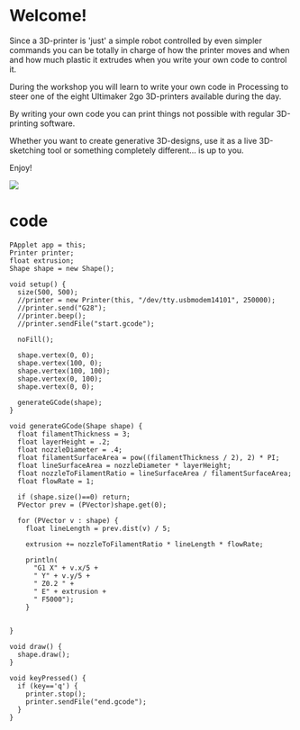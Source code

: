 # Welcome!

Since a 3D-printer is 'just' a simple robot controlled by even simpler commands you can be totally in charge of how the printer moves and when and how much plastic it extrudes when you write your own code to control it.

During the workshop you will learn to write your own code in Processing to steer one of the eight Ultimaker 2go 3D-printers available during the day. 

By writing your own code you can print things not possible with regular 3D-printing software. 

Whether you want to create generative 3D-designs, use it as a live 3D-sketching tool or something completely different... is up to you.

Enjoy!

![](https://user-images.githubusercontent.com/156066/51444802-d6a53b80-1cfc-11e9-8a65-77f44da3b255.png)


# code
```
PApplet app = this;
Printer printer;
float extrusion;
Shape shape = new Shape();

void setup() {
  size(500, 500);
  //printer = new Printer(this, "/dev/tty.usbmodem14101", 250000);
  //printer.send("G28");
  //printer.beep();
  //printer.sendFile("start.gcode");

  noFill();

  shape.vertex(0, 0);
  shape.vertex(100, 0);
  shape.vertex(100, 100);
  shape.vertex(0, 100);
  shape.vertex(0, 0);

  generateGCode(shape);
}

void generateGCode(Shape shape) {
  float filamentThickness = 3;
  float layerHeight = .2;
  float nozzleDiameter = .4;
  float filamentSurfaceArea = pow((filamentThickness / 2), 2) * PI;
  float lineSurfaceArea = nozzleDiameter * layerHeight;
  float nozzleToFilamentRatio = lineSurfaceArea / filamentSurfaceArea;
  float flowRate = 1;
  
  if (shape.size()==0) return;
  PVector prev = (PVector)shape.get(0);

  for (PVector v : shape) {
    float lineLength = prev.dist(v) / 5;

    extrusion += nozzleToFilamentRatio * lineLength * flowRate;
    
    println(
      "G1 X" + v.x/5 + 
      " Y" + v.y/5 + 
      " Z0.2 " + 
      " E" + extrusion + 
      " F5000");
    }


}

void draw() {
  shape.draw();
}

void keyPressed() {
  if (key=='q') {
    printer.stop();
    printer.sendFile("end.gcode");
  }
}
``` 
